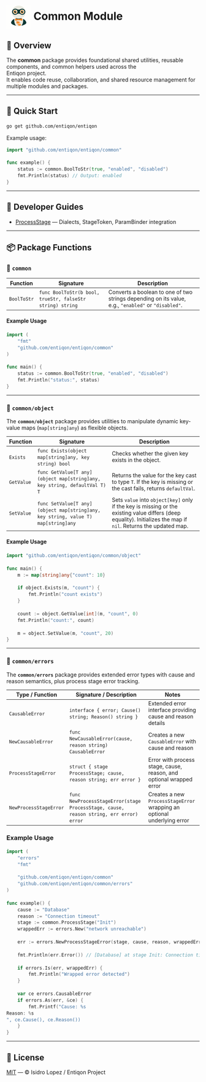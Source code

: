 <h1><img src="https://github.com/entiqon/entiqon/blob/main/assets/entiqon_sharicon.png?raw=true" align="center" height="64" width="64"> Common Module</h1>

## 🌱 Overview

The **common** package provides foundational shared utilities, reusable components, and common helpers used across the  
Entiqon project.  
It enables code reuse, collaboration, and shared resource management for multiple modules and packages.

---

## 🚀 Quick Start

```bash
go get github.com/entiqon/entiqon
```

Example usage:

```go
import "github.com/entiqon/entiqon/common"

func example() {
    status := common.BoolToStr(true, "enabled", "disabled")
    fmt.Println(status) // Output: enabled
}
```

---

## 📘 Developer Guides

- [ProcessStage](../../docs/packages/common/guides/ProcessStage_Developer_Guide.md) — Dialects, StageToken, ParamBinder integration

---

## 📦 Package Functions

### 🧩 `common` 

| Function    | Signature                                                 | Description                                                                                         |
|-------------|-----------------------------------------------------------|-----------------------------------------------------------------------------------------------------|
| `BoolToStr` | `func BoolToStr(b bool, trueStr, falseStr string) string` | Converts a boolean to one of two strings depending on its value, e.g., `"enabled"` or `"disabled"`. |

#### Example Usage

```go
import (
    "fmt"
    "github.com/entiqon/entiqon/common"
)

func main() {
    status := common.BoolToStr(true, "enabled", "disabled")
    fmt.Println("status:", status)
}
```

---

### 🧩 `common/object`

The **`common/object`** package provides utilities to manipulate dynamic key-value maps (`map[string]any`) as flexible objects.

| Function   | Signature                                                                         | Description                                                                                                                                                      |
|------------|-----------------------------------------------------------------------------------|------------------------------------------------------------------------------------------------------------------------------------------------------------------|
| `Exists`   | `func Exists(object map[string]any, key string) bool`                             | Checks whether the given key exists in the object.                                                                                                               |
| `GetValue` | `func GetValue[T any](object map[string]any, key string, defaultVal T) T`         | Returns the value for the key cast to type `T`. If the key is missing or the cast fails, returns `defaultVal`.                                                   |
| `SetValue` | `func SetValue[T any](object map[string]any, key string, value T) map[string]any` | Sets `value` into `object[key]` only if the key is missing or the existing value differs (deep equality). Initializes the map if `nil`. Returns the updated map. |

#### Example Usage

```go
import "github.com/entiqon/entiqon/common/object"

func main() {
    m := map[string]any{"count": 10}

    if object.Exists(m, "count") {
        fmt.Println("count exists")
    }

    count := object.GetValue[int](m, "count", 0)
    fmt.Println("count:", count)

    m = object.SetValue(m, "count", 20)
}
```

---

### 🧩 `common/errors`

The **`common/errors`** package provides extended error types with cause and reason semantics, plus process stage error tracking.

| Type / Function        | Signature / Description                                                                | Notes                                                                   |
|------------------------|----------------------------------------------------------------------------------------|-------------------------------------------------------------------------|
| `CausableError`        | `interface { error; Cause() string; Reason() string }`                                 | Extended error interface providing cause and reason details             |
| `NewCausableError`     | `func NewCausableError(cause, reason string) CausableError`                            | Creates a new `CausableError` with cause and reason                     |
| `ProcessStageError`    | `struct { stage ProcessStage; cause, reason string; err error }`                       | Error with process stage, cause, reason, and optional wrapped error     |
| `NewProcessStageError` | `func NewProcessStageError(stage ProcessStage, cause, reason string, err error) error` | Creates a new `ProcessStageError` wrapping an optional underlying error |

### Example Usage

```go
import (
    "errors"
    "fmt"

    "github.com/entiqon/entiqon/common"
    "github.com/entiqon/entiqon/common/errors"
)

func example() {
    cause := "Database"
    reason := "Connection timeout"
    stage := common.ProcessStage("Init")
    wrappedErr := errors.New("network unreachable")

    err := errors.NewProcessStageError(stage, cause, reason, wrappedErr)

    fmt.Println(err.Error()) // [Database] at stage Init: Connection timeout: network unreachable

    if errors.Is(err, wrappedErr) {
        fmt.Println("Wrapped error detected")
    }

    var ce errors.CausableError
    if errors.As(err, &ce) {
        fmt.Printf("Cause: %s
Reason: %s
", ce.Cause(), ce.Reason())
    }
}
```

---

## 📄 License

[MIT](../../LICENSE) — © Isidro Lopez / Entiqon Project
